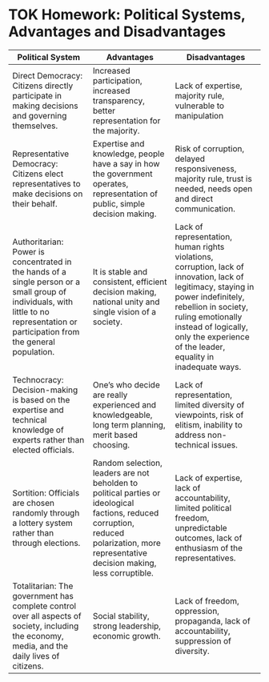 # TOK Homework: Political Systems, Advantages and Disadvantages

| Political System | Advantages | Disadvantages |
| --- | --- | --- |
| Direct Democracy: Citizens directly participate in making decisions and governing themselves. | Increased participation, increased transparency, better representation for the majority. | Lack of expertise, majority rule, vulnerable to manipulation |
| Representative Democracy: Citizens elect representatives to make decisions on their behalf. | Expertise and knowledge, people have a say in how the government operates, representation of public, simple decision making. | Risk of corruption, delayed responsiveness, majority rule, trust is needed, needs open and direct communication. |
| Authoritarian: Power is concentrated in the hands of a single person or a small group of individuals, with little to no representation or participation from the general population. | It is stable and consistent, efficient decision making, national unity and single vision of a society. | Lack of representation, human rights violations, corruption, lack of innovation, lack of legitimacy, staying in power indefinitely, rebellion in society, ruling emotionally instead of logically, only the experience of the leader, equality in inadequate ways. |
| Technocracy: Decision-making is based on the expertise and technical knowledge of experts rather than elected officials. | One’s who decide are really experienced and knowledgeable, long term planning, merit based choosing.  | Lack of representation, limited diversity of viewpoints, risk of elitism, inability to address non-technical issues. |
| Sortition: Officials are chosen randomly through a lottery system rather than through elections. | Random selection, leaders are not beholden to political parties or ideological factions, reduced corruption, reduced polarization, more representative decision making, less corruptible. | Lack of expertise, lack of accountability, limited political freedom, unpredictable outcomes, lack of enthusiasm of the representatives. |
| Totalitarian: The government has complete control over all aspects of society, including the economy, media, and the daily lives of citizens. | Social stability, strong leadership, economic growth. | Lack of freedom, oppression, propaganda, lack of accountability, suppression of diversity. |